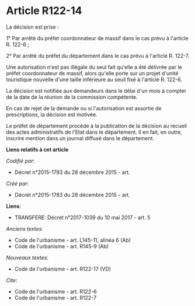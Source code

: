 # Article R122-14

La décision est prise :

1° Par arrêté du préfet coordonnateur de massif dans le cas prévu à l'article R. 122-6 ;

2° Par arrêté du préfet du département dans le cas prévu à l'article R. 122-7.

Une autorisation n'est pas illégale du seul fait qu'elle a été délivrée par le préfet coordonnateur de massif, alors qu'elle
porte sur un projet d'unité touristique nouvelle d'une taille inférieure au seuil fixé à l'article R. 122-6.

La décision est notifiée aux demandeurs dans le délai d'un mois à compter de la date de la réunion de la commission
compétente.

En cas de rejet de la demande ou si l'autorisation est assortie de prescriptions, la décision est motivée.

Le préfet de département procède à la publication de la décision au recueil des actes administratifs de l'Etat dans le
département. Il en fait, en outre, inscrire mention dans un journal diffusé dans le département.

**Liens relatifs à cet article**

_Codifié par_:

  - Décret n°2015-1783 du 28 décembre 2015 - art.

_Créé par_:

  - Décret n°2015-1783 du 28 décembre 2015 - art.

**Liens**:

  - TRANSFERE: Décret n°2017-1039 du 10 mai 2017 - art. 5

_Anciens textes_:

  - Code de l'urbanisme - art. L145-11, alinéa 6 (Ab)
  - Code de l'urbanisme - art. R145-9 (Ab)

_Nouveaux textes_:

  - Code de l'urbanisme - art. R122-17 (VD)

_Cite_:

  - Code de l'urbanisme - art. R122-6
  - Code de l'urbanisme - art. R122-7
